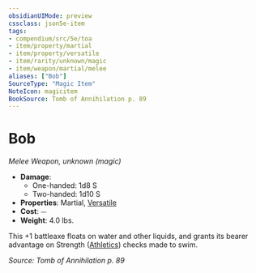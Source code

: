 ```yaml
---
obsidianUIMode: preview
cssclass: json5e-item
tags:
- compendium/src/5e/toa
- item/property/martial
- item/property/versatile
- item/rarity/unknown/magic
- item/weapon/martial/melee
aliases: ["Bob"]
SourceType: "Magic Item"
NoteIcon: magicitem
BookSource: Tomb of Annihilation p. 89
---
```

# Bob
*Melee Weapon, unknown (magic)*  

- **Damage**:
  - One-handed: 1d8 S
  - Two-handed: 1d10 S
- **Properties**: Martial, [Versatile](/2-Mechanics/CLI/rules/item-properties.md#Versatile)
- **Cost**: ⏤
- **Weight**: 4.0 lbs.

This +1 battleaxe floats on water and other liquids, and grants its bearer advantage on Strength ([Athletics](/2-Mechanics/CLI/rules/skills.md#Athletics)) checks made to swim.

*Source: Tomb of Annihilation p. 89*